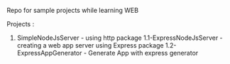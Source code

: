 Repo for sample projects while learning WEB

Projects :
1. SimpleNodeJsServer - using http package
1.1-ExpressNodeJsServer - creating a web app server using Express package
1.2-ExpressAppGenerator - Generate App with express generator
 
